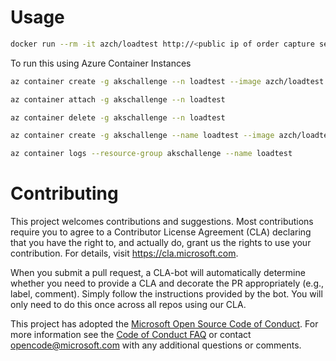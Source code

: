 # Usage

```sh
docker run --rm -it azch/loadtest http://<public ip of order capture service>
```

To run this using Azure Container Instances
```sh
az container create -g akschallenge --n loadtest --image azch/loadtest -e SERVICE_ENDPOINT=http://<public ip of order capture service> --restart-policy Never --no-wait

az container attach -g akschallenge --n loadtest

az container delete -g akschallenge --n loadtest
```

```sh
az container create -g akschallenge --name loadtest --image azch/loadtest  --restart-policy Never  --no-wait --environment-variables SERVICE_ENDPOINT=http://23.96.91.35
```

```sh
az container logs --resource-group akschallenge --name loadtest
```

# Contributing

This project welcomes contributions and suggestions.  Most contributions require you to agree to a
Contributor License Agreement (CLA) declaring that you have the right to, and actually do, grant us
the rights to use your contribution. For details, visit https://cla.microsoft.com.

When you submit a pull request, a CLA-bot will automatically determine whether you need to provide
a CLA and decorate the PR appropriately (e.g., label, comment). Simply follow the instructions
provided by the bot. You will only need to do this once across all repos using our CLA.

This project has adopted the [Microsoft Open Source Code of Conduct](https://opensource.microsoft.com/codeofconduct/).
For more information see the [Code of Conduct FAQ](https://opensource.microsoft.com/codeofconduct/faq/) or
contact [opencode@microsoft.com](mailto:opencode@microsoft.com) with any additional questions or comments.
